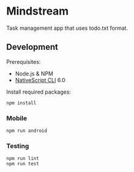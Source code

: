 # Mindstream

Task management app that uses todo.txt format.

## Development

Prerequisites:

* Node.js & NPM
* [NativeScript CLI](https://docs.nativescript.org/angular/start/quick-setup#step-2-install-the-nativescript-cli) 6.0

Install required packages:

```
npm install
```

### Mobile

```
npm run android
```

### Testing

```
npm run lint
npm run test
```
